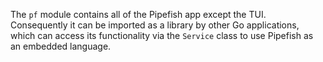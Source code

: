 The `pf` module contains all of the Pipefish app except the TUI. Consequently it can be imported as a library by other Go applications, which can access its functionality via the `Service` class to use Pipefish as an embedded language.